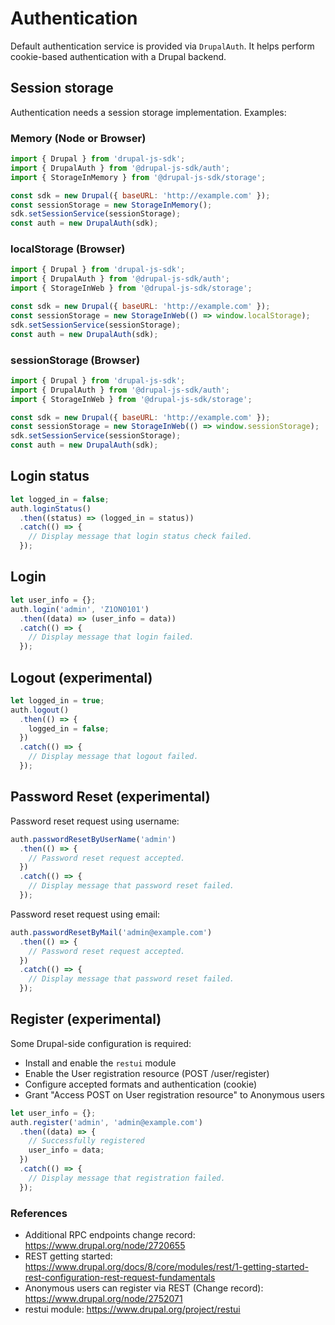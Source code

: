 # Authentication

Default authentication service is provided via `DrupalAuth`. It helps perform cookie-based authentication with a Drupal backend.

## Session storage

Authentication needs a session storage implementation. Examples:

### Memory (Node or Browser)

```js
import { Drupal } from 'drupal-js-sdk';
import { DrupalAuth } from '@drupal-js-sdk/auth';
import { StorageInMemory } from '@drupal-js-sdk/storage';

const sdk = new Drupal({ baseURL: 'http://example.com' });
const sessionStorage = new StorageInMemory();
sdk.setSessionService(sessionStorage);
const auth = new DrupalAuth(sdk);
```

### localStorage (Browser)

```js
import { Drupal } from 'drupal-js-sdk';
import { DrupalAuth } from '@drupal-js-sdk/auth';
import { StorageInWeb } from '@drupal-js-sdk/storage';

const sdk = new Drupal({ baseURL: 'http://example.com' });
const sessionStorage = new StorageInWeb(() => window.localStorage);
sdk.setSessionService(sessionStorage);
const auth = new DrupalAuth(sdk);
```

### sessionStorage (Browser)

```js
import { Drupal } from 'drupal-js-sdk';
import { DrupalAuth } from '@drupal-js-sdk/auth';
import { StorageInWeb } from '@drupal-js-sdk/storage';

const sdk = new Drupal({ baseURL: 'http://example.com' });
const sessionStorage = new StorageInWeb(() => window.sessionStorage);
sdk.setSessionService(sessionStorage);
const auth = new DrupalAuth(sdk);
```

## Login status

```js
let logged_in = false;
auth.loginStatus()
  .then((status) => (logged_in = status))
  .catch(() => {
    // Display message that login status check failed.
  });
```

## Login

```js
let user_info = {};
auth.login('admin', 'Z1ON0101')
  .then((data) => (user_info = data))
  .catch(() => {
    // Display message that login failed.
  });
```

## Logout (experimental)

```js
let logged_in = true;
auth.logout()
  .then(() => {
    logged_in = false;
  })
  .catch(() => {
    // Display message that logout failed.
  });
```

## Password Reset (experimental)

Password reset request using username:

```js
auth.passwordResetByUserName('admin')
  .then(() => {
    // Password reset request accepted.
  })
  .catch(() => {
    // Display message that password reset failed.
  });
```

Password reset request using email:

```js
auth.passwordResetByMail('admin@example.com')
  .then(() => {
    // Password reset request accepted.
  })
  .catch(() => {
    // Display message that password reset failed.
  });
```

## Register (experimental)

Some Drupal-side configuration is required:

- Install and enable the `restui` module
- Enable the User registration resource (POST /user/register)
- Configure accepted formats and authentication (cookie)
- Grant "Access POST on User registration resource" to Anonymous users

```js
let user_info = {};
auth.register('admin', 'admin@example.com')
  .then((data) => {
    // Successfully registered
    user_info = data;
  })
  .catch(() => {
    // Display message that registration failed.
  });
```

### References

- Additional RPC endpoints change record: https://www.drupal.org/node/2720655
- REST getting started: https://www.drupal.org/docs/8/core/modules/rest/1-getting-started-rest-configuration-rest-request-fundamentals
- Anonymous users can register via REST (Change record): https://www.drupal.org/node/2752071
- restui module: https://www.drupal.org/project/restui